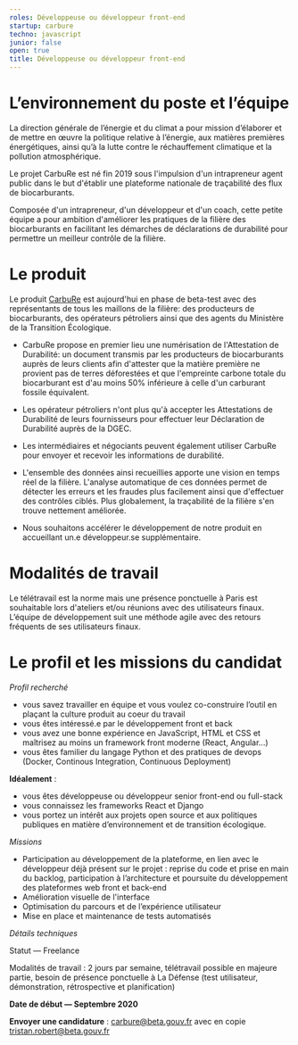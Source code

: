 ```yaml
---
roles: Développeuse ou développeur front-end
startup: carbure
techno: javascript 
junior: false
open: true 
title: Développeuse ou développeur front-end
---
```


# L’environnement du poste et l’équipe

La direction générale de l’énergie et du climat a pour mission d’élaborer et de mettre en œuvre la politique relative à l’énergie, aux matières premières énergétiques, ainsi qu’à la lutte contre le réchauffement climatique et la pollution atmosphérique.

Le projet CarbuRe est né fin 2019 sous l'impulsion d'un intrapreneur agent public dans le but d'établir une plateforme nationale de traçabilité des flux de biocarburants.

Composée d'un intrapreneur, d'un développeur et d'un coach, cette petite équipe a pour ambition d'améliorer les pratiques de la filière des biocarburants en facilitant les démarches de déclarations de durabilité pour permettre un meilleur contrôle de la filière.

# Le produit

Le produit [CarbuRe](https://carbure.beta.gouv.fr/) est aujourd'hui en phase de beta-test avec des représentants de tous les maillons de la filière: des producteurs de biocarburants, des opérateurs pétroliers ainsi que des agents du Ministère de la Transition Écologique.

- CarbuRe propose en premier lieu une numérisation de l'Attestation de Durabilité: un document transmis par les producteurs de biocarburants auprès de leurs clients afin d'attester que la matière première ne provient pas de terres déforestées et que l'empreinte carbone totale du biocarburant est d'au moins 50% inférieure à celle d'un carburant fossile équivalent.

- Les opérateur pétroliers n'ont plus qu'à accepter les Attestations de Durabilité de leurs fournisseurs pour effectuer leur Déclaration de Durabilité auprès de la DGEC. 

- Les intermédiaires et négociants peuvent également utiliser CarbuRe pour envoyer et recevoir les informations de durabilité.

- L'ensemble des données ainsi recueillies apporte une vision en temps réel de la filière. L'analyse automatique de ces données permet de détecter les erreurs et les fraudes plus facilement ainsi que d'effectuer des contrôles ciblés. Plus globalement, la traçabilité de la filière s'en trouve nettement améliorée.

- Nous souhaitons accélérer le développement de notre produit en accueillant un.e développeur.se supplémentaire. 


# Modalités de travail

Le télétravail est la norme mais une présence ponctuelle à Paris est souhaitable lors d'ateliers et/ou réunions avec des utilisateurs finaux.
L’équipe de développement suit une méthode agile avec des retours fréquents de ses utilisateurs finaux.


# Le profil et les missions du candidat

_Profil recherché_

- vous savez travailler en équipe et vous voulez co-construire l’outil en plaçant la culture produit au coeur du travail
- vous êtes intéressé.e par le développement front et back
- vous avez une bonne expérience en JavaScript, HTML et CSS et maîtrisez au moins un framework front moderne (React, Angular...)
- vous êtes familier du langage Python et des pratiques de devops (Docker, Continous Integration, Continuous Deployment)


**Idéalement** :

- vous êtes développeuse ou développeur senior front-end ou full-stack
- vous connaissez les frameworks React et Django
- vous portez un intérêt aux projets open source et aux politiques publiques en matière d’environnement et de transition écologique.


_Missions_

- Participation au développement de la plateforme, en lien avec le développeur déjà présent sur le projet : reprise du code et prise en main du backlog, participation à l’architecture et poursuite du développement des plateformes web front et back-end
- Amélioration visuelle de l'interface
- Optimisation du parcours et de l’expérience utilisateur
- Mise en place et maintenance de tests automatisés

_Détails techniques_

Statut — Freelance

Modalités de travail : 2 jours par semaine, télétravail possible en majeure partie, besoin de présence ponctuelle à La Défense (test utilisateur, démonstration, rétrospective et planification)

**Date de début — Septembre 2020**

**Envoyer une candidature** : carbure@beta.gouv.fr avec en copie tristan.robert@beta.gouv.fr 

